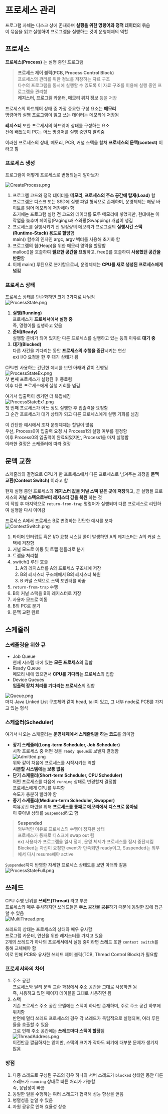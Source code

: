 # 프로세스 관리

프로그램 자체는 디스크 상에 존재하며 **실행을 위한 명령어와 정적 데이터**의 묶음  
이 묶음을 읽고 실행하여 프로그램을 실행하는 것이 운영체제의 역할

## 프로세스

**프로세스(Process)** 는 실행 중인 프로그램

> **프로세스 제어 블럭(PCB, Process Control Block)**  
> 프로세스의 관리를 위한 정보를 저장하는 자료 구조  
> 다수의 프로그램을 동시에 실행할 수 있도록 이 자료 구조를 이용해 실행 중인 프로그램을 관리함  
> **레지스터, 프로그램 카운터, 메모리 위치 정보** 등을 저장

프로세스의 하드웨어 상태 중 가장 중요한 구성 요소는 **메모리**  
명령어와 실행 프로그램이 읽고 쓰는 데이터는 메모리에 저장됨

**레지스터** 또한 프로세서의 하드웨어 상태를 구성하는 요소  
전에 배웠듯이 PC는 어느 명령어를 실행 중인지 알려줌

이러한 프로세스의 상태, 메모리, PCB, 커널 스택을 합쳐 **프로세스의 문맥(context)** 이라고 함

### 프로세스 생성

프로그램이 어떻게 프로세스로 변형되는지 알아보자

![CreateProcess.png](img/CreateProcess.png)

1. 프로그램 코드와 정적 데이터를 **메모리, 프로세스의 주소 공간에 탑재(Load)** 함  
   프로그램은 디스크 또는 SSD에 실행 파일 형식으로 존재하며, 운영체제는 해당 바이트를 읽어 메모리에 저장해야 함  
   초기에는 프로그램 실행 전 코드와 데이터를 모두 메모리에 넣었지만, 현대에는 이 작업을 늦추며 페이징(Paging)과 스와핑(Swapping) 개념이 생김
2. 프로세스를 실행시키기 전 일정량의 메모리가 프로그램의 **실행시간 스택(Runtime-Stack) 용도로 할당**함  
   main() 함수의 인자인 argc, argv 벡터를 사용해 초기화 함
3. 프로그램의 힙(Heap)을 위한 메모리 영역을 할당함  
   malloc()을 호출하여 **필요한 공간을 요청**하고, free()를 호출하여 **사용했던 공간을 반환**함
4. 이제 main() 루틴으로 분기함으로써, 운영체제는 **CPU를 새로 생성된 프로세스에게 넘김**

### 프로세스 상태

프로세스 상태를 단순화하면 크게 3가지로 나눠짐  
![ProcessState.png](img/ProcessState.png)

1. **실행(Running)**  
   프로세스가 **프로세서에서 실행 중**  
   즉, 명령어를 실행하고 있음
2. **준비(Ready)**  
   실행할 준비가 되어 있지만 다른 프로세스를 실행하고 있는 등의 이유로 **대기 중**
3. **대기(Blocked)**  
   다른 사건을 기다리는 동안 **프로세스의 수행을 중단**시키는 연산  
   ex) I/O 요청을 한 후 대기 상태가 됨

CPU만 사용하는 간단한 예시를 보면 아래와 같이 진행됨  
![ProcessStateEx.png](img/ProcessStateEx.png)  
첫 번째 프로세스가 실행된 후 종료됨  
이후 다른 프로세스에게 실행 기회를 넘김

여기서 입출력이 생기면 더 복잡해짐  
![ProcessStateEx1.png](img/ProcessStateEx1.png)  
첫 번째 프로세스가 어느 정도 실행한 후 입출력을 요청함  
그 순간 프로세스가 대기 상태가 되고 다른 프로세스에게 실행 기회를 넘김

이 간단한 예시에서 조차 운영체제는 할일이 많음  
우선, Process0이 입출력 요청 시 Process1의 실행 여부를 결정함  
이후 Process0의 입출력이 완료되었지만, Process1을 마저 실행함  
이러한 결정은 스케줄러에 따라 결정

## 문맥 교환

스케줄러의 결정으로 CPU가 한 프로세스에서 다른 프로세스로 넘겨주는 과정을 **문맥 교환(Context Switch)** 이라고 함

현재 실행 중인 프로세스의 **레지스터 값을 커널 스택 같은 곳에 저장**하고, 곧 실행될 프로세스의 **커널 스택으로부터 레지스터 값을 복원** 하는 것  
이 작업 후 마지막으로 `return-from-trap` 명령어가 실행되며 다른 프로세스로 리턴하여 실행을 다시 이어감

프로세스 A에서 프로세스 B로 변경하는 간단한 예시를 보자  
![ContextSwitch.png](img/ContextSwitch.png)

1. 타이머 인터럽트 혹은 I/O 요청 시스템 콜이 발생하면 A의 레지스터는 A의 커널 스택에 저장함
2. 커널 모드로 이동 및 트랩 핸들러로 분기
3. 트랩을 처리함
4. switch() 루틴 호출
    1. A의 레지스터를 A의 프로세스 구조체에 저장
    2. B의 레지스터 구조체에서 B의 레지스터 복원
    3. B 커널 스택으로 스택 포인터를 바꿈
5. `return-from-trap` 수행
6. B의 커널 스택을 B의 레지스터로 저장
7. 사용자 모드로 이동
8. B의 PC로 분기
9. 문맥 교환 완료

## 스케줄러

### 스케줄링을 위한 큐

- Job Queue  
  현재 시스템 내에 있는 **모든 프로세스**의 집합
- Ready Queue  
  메모리 내에 있으면서 **CPU를 기다리는 프로세스**의 집합
- Device Queues  
  **입출력 장치 처리를 기다리는 프로세스**의 집합

![Queue.png](img/Queue.png)  
마치 Java Linked List 구조체와 같이 head, tail이 있고, 그 내부 node로 PCB를 가지고 있는 형식

### 스케줄러(Scheduler)

여기서 나오는 스케줄러는 **운영체제에서 스케줄링을 하는 코드**를 의미함

- **장기 스케줄러(Long-term Scheduler, Job Scheduler)**  
  시작 프로세스 중 어떤 것을 `ready queue`로 보낼지 결정함  
  ![Admitted.png](img/Admitted.png)  
  위와 같이 처음에 프로세스를 시작시키는 역할  
  **시분할 시스템에는 보통 없음**
- **단기 스케줄러(Short-term Scheduler, CPU Scheduler)**  
  어떤 프로세스를 다음에 `running` 상태로 변경할지 결정함  
  프로세스에게 CPU를 부여함  
  속도가 충분히 빨라야 함
- **중기 스케줄러(Medium-term Scheduler, Swapper)**  
  여유공간 마련을 위해 **프로세스를 통째로 메모리에서 디스크로 쫒아냄**  
  이 쫒아낸 상태를 `Suspended`라고 함

> **Suspended**  
> 외부적인 이유로 프로세스의 수행이 정지된 상태  
> 프로세스가 통째로 디스크에 swap out 됨  
> ex) 사용자가 프로그램을 일시 정지, 운영 체제가 프로세스를 잠시 중단시킴  
> Blocked는 자신이 요청한 event가 만족되면 ready이고, Suspended는 외부에서 다시 resume해야 active

`Suspended`까지 반영한 자세한 프로세스 상태도를 보면 아래와 같음  
![ProcessStateFull.png](img/ProcessStateFull.png)

## 쓰레드

CPU 수행 단위를 **쓰레드(Thread)** 라고 부름  
프로세스와 매우 유사하지만 쓰레드들은 **주소 공간을 공유**하기 때문에 동일한 값에 접근할 수 있음  
![MultiThread.png](img/MultiThread.png)

쓰레드의 상태는 프로세스의 상태와 매우 유사함  
프로그램 카운터, 연산을 위한 레지스터를 가지고 있음  
2개의 쓰레드가 하나의 프로세서에서 실행 중이라면 쓰레드 또한 `context switch`를 통해 교체해야 함  
이로 인해 PCB와 유사한 쓰레드 제어 블럭(TCB, Thread Control Block)가 필요함

### 프로세서와의 차이

1. 주소 공간  
   프로세스와 달리 문맥 교환 과정에서 주소 공간을 그대로 사용하면 됨  
   즉, 사용하고 있던 페이지 테이블을 그대로 사용하면 됨
2. 스택  
   기존 프로세스 주소 공간 모델에는 스택이 하나만 존재하며, 주로 주소 공간 하부에 위치함  
   반면에 멀티 쓰레드 프로세스의 경우 각 쓰레드가 독립적으로 실행되며, 여러 루틴들을 호출할 수 있음  
   그로 인해 주소 공간에는 **쓰레드마다 스택이 할당**됨  
   ![ThreadAddress.png](img/ThreadAddress.png)  
   이전만큼 깔끔하지는 않지만, 스택의 크기가 작아도 되기에 대부분 문제가 생기지 않음

### 장점

1. 다중 스레드로 구성된 구조의 경우 하나의 서버 스레드가 `blocked` 상태인 동안 다른 스레드가 `running` 상태로 빠른 처리가 가능함  
   즉, 응답성이 빠름
2. 동일한 일을 수행하는 여러 스레드가 협력해 성능 향상을 얻음
3. 병렬성을 높일 수 있음
4. 자원 공유로 인해 효율성 상승

